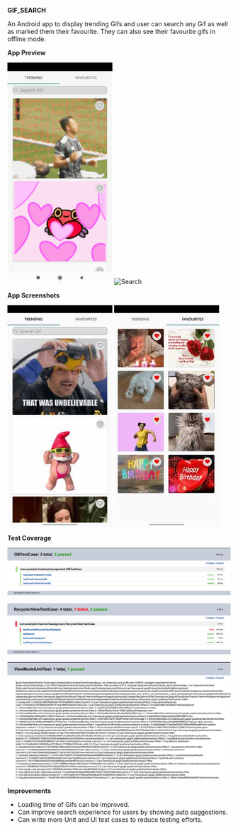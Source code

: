 **GIF_SEARCH**

An Android app to display trending Gifs and user can search any Gif as well as marked them their favourite. They can also see their favourite gifs in offline mode.

**App Preview**

![Trending](docs/trending.gif) ![Search](docs/search.gif)

**App Screenshots**

![Trending](docs/trending.jpg) ![search](docs/search.jpg)

**Test Coverage**

![DB Test Case](docs/DBTestCase.jpeg)

![UI Test Case](docs/UITestCase.jpeg)

![ViewModel UnitTest Case](docs/ViewModelUnitTest.jpeg)

**Improvements**

 - Loading time of Gifs can be improved.
 - Can improve search experience for users by showing auto suggestions.
 - Can write more Unit and UI test cases to reduce testing efforts.
